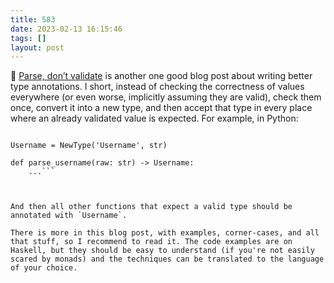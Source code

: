 ```yaml
---
title: 583
date: 2023-02-13 16:15:46
tags: []
layout: post
---
```


📝 [Parse, don’t validate](https://lexi-lambda.github.io/blog/2019/11/05/parse-don-t-validate/) is another one good blog post about writing better type annotations. I short, instead of checking the correctness of values everywhere (or even worse, implicitly assuming they are valid), check them once, convert it into a new type, and then accept that type in every place where an already validated value is expected. For example, in Python:

```from typing import NewType

Username = NewType('Username', str)

def parse_username(raw: str) -> Username:
    ...```



And then all other functions that expect a valid type should be annotated with `Username`.

There is more in this blog post, with examples, corner-cases, and all that stuff, so I recommend to read it. The code examples are on Haskell, but they should be easy to understand (if you're not easily scared by monads) and the techniques can be translated to the language of your choice.
